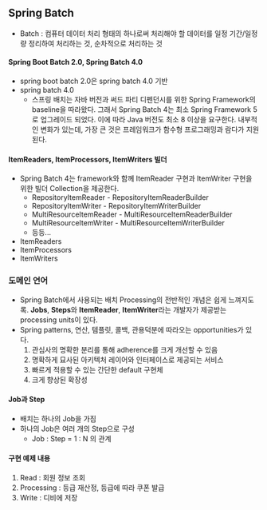 ## Spring Batch
* Batch : 컴퓨터 데이터 처리 형태의 하나로써 처리해야 할 데이터를 일정 기간/일정량 정리하여 처리하는 것, 순차적으로 처리하는 것

#### Spring Boot Batch 2.0, Spring Batch 4.0
* spring boot batch 2.0은 spring batch 4.0 기반
* spring batch 4.0
    * 스프링 배치는 자바 버전과 써드 파티 디펜던시를 위한 Spring Framework의 baseline을 따라왔다. 그래서 Spring Batch 4는 최소 Spring Framework 5로 업그레이드 되었다. 이에 따라 Java 버전도 최소 8 이상을 요구한다. 내부적인 변화가 있는데, 가장 큰 것은 프레임워크가 함수형 프로그래밍과 람다가 지원된다.

#### ItemReaders, ItemProcessors, ItemWriters 빌더
* Spring Batch 4는 framework와 함께 ItemReader 구현과 ItemWriter 구현을 위한 빌더 Collection을 제공한다.
    * RepositoryItemReader - RepositoryItemReaderBuilder
    * RepositoryItemWriter - RepositoryItemWriterBuilder
    * MultiResourceItemReader - MultiResourceItemReaderBuilder
    * MultiResourceItemWriter - MultiResourceItemWriterBuilder
    * 등등...
* ItemReaders
* ItemProcessors
* ItemWriters

### 도메인 언어
* Spring Batch에서 사용되는 배치 Processing의 전반적인 개념은 쉽게 느껴지도록. **Jobs**, **Steps**와 **ItemReader**, **ItemWriter**라는 개발자가 제공받는 processing units이 있다.
* Spring patterns, 연산, 템플릿, 콜백, 관용덕분에 따라오는 opportunities가 있다.
    1. 관심사의 명확한 분리를 통해 adherence를 크게 개선할 수 있음
    2. 명확하게 묘사된 아키텍처 레이어와 인터페이스로 제공되는 서비스
    3. 빠르게 적용할 수 있는 간단한 default 구현체
    4. 크게 향상된 확장성
    
#### Job과 Step
* 배치는 하나의 Job을 가짐
* 하나의 Job은 여러 개의 Step으로 구성
    * Job : Step = 1 : N 의 관계

#### 구현 예제 내용
1. Read : 회원 정보 조회
2. Processing : 등급 재산정, 등급에 따라 쿠폰 발급
3. Write : 디비에 저장
